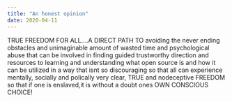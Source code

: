 ```yaml
---
title: "An honest opinion"
date: 2020-04-11
---
```

TRUE FREEDOM FOR ALL....A DIRECT PATH TO avoiding the never ending obstacles and unimaginable amount of wasted time and psychological abuse that can be involved in finding guided trustworthy direction and resources to learning and understanding what open source is and how it can be utilized in a way that isnt so discouraging so that all can experience mentally, socially and polically very clear, TRUE and nodeceptive FREEDOM so that if one is enslaved,it is without a doubt ones OWN CONSCIOUS CHOICE! 
